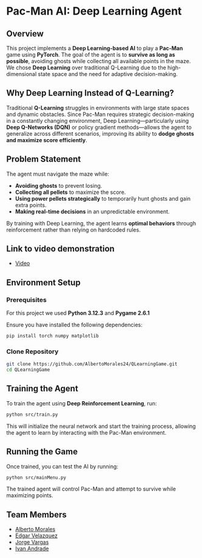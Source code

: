 # Pac-Man AI: Deep Learning Agent

## Overview
This project implements a **Deep Learning-based AI** to play a **Pac-Man** game using **PyTorch**. The goal of the agent is to **survive as long as possible**, avoiding ghosts while collecting all available points in the maze. We chose **Deep Learning** over traditional Q-Learning due to the high-dimensional state space and the need for adaptive decision-making.

## Why Deep Learning Instead of Q-Learning?
Traditional **Q-Learning** struggles in environments with large state spaces and dynamic obstacles. Since Pac-Man requires strategic decision-making in a constantly changing environment, Deep Learning—particularly using **Deep Q-Networks (DQN)** or policy gradient methods—allows the agent to generalize across different scenarios, improving its ability to **dodge ghosts and maximize score efficiently**.

## Problem Statement
The agent must navigate the maze while:
- **Avoiding ghosts** to prevent losing.
- **Collecting all pellets** to maximize the score.
- **Using power pellets strategically** to temporarily hunt ghosts and gain extra points.
- **Making real-time decisions** in an unpredictable environment.

By training with Deep Learning, the agent learns **optimal behaviors** through reinforcement rather than relying on hardcoded rules.

## Link to video demonstration
- [Video]([https://github.com/AlbertoMorales24](https://drive.google.com/file/d/1dhmWJkM72wTe-DKnNEf0px-MPuQaXAnF/view?usp=sharing))


## Environment Setup
### Prerequisites

For this project we used **Python 3.12.3** and **Pygame 2.6.1**

Ensure you have installed the following dependencies:
```sh
pip install torch numpy matplotlib
```

### Clone Repository
```sh
git clone https://github.com/AlbertoMorales24/QLearningGame.git
cd QLearningGame
```

## Training the Agent
To train the agent using **Deep Reinforcement Learning**, run:
```sh
python src/train.py
```
This will initialize the neural network and start the training process, allowing the agent to learn by interacting with the Pac-Man environment.

## Running the Game
Once trained, you can test the AI by running:
```sh
python src/mainMenu.py
```
The trained agent will control Pac-Man and attempt to survive while maximizing points.


## Team Members
- [Alberto Morales](https://github.com/AlbertoMorales24)
- [Edgar Velazquez](https://github.com/WeroVlz)
- [Jorge Vargas](https://github.com/Jorgepro89)
- [Ivan Andrade](https://github.com/Ivan9888)
